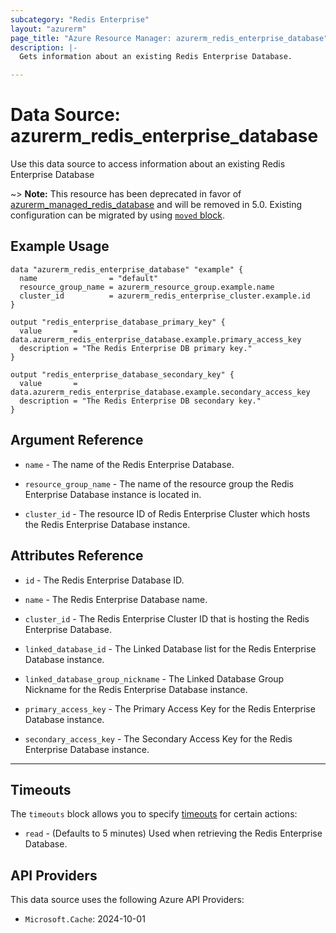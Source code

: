 ```yaml
---
subcategory: "Redis Enterprise"
layout: "azurerm"
page_title: "Azure Resource Manager: azurerm_redis_enterprise_database"
description: |-
  Gets information about an existing Redis Enterprise Database.

---
```


# Data Source: azurerm_redis_enterprise_database

Use this data source to access information about an existing Redis Enterprise Database

~> **Note:** This resource has been deprecated in favor of [azurerm_managed_redis_database](managed_redis_database.html) and will be removed in 5.0. Existing configuration can be migrated by using [`moved` block](https://developer.hashicorp.com/terraform/language/modules/develop/refactoring).

## Example Usage

```hcl
data "azurerm_redis_enterprise_database" "example" {
  name                = "default"
  resource_group_name = azurerm_resource_group.example.name
  cluster_id          = azurerm_redis_enterprise_cluster.example.id
}

output "redis_enterprise_database_primary_key" {
  value       = data.azurerm_redis_enterprise_database.example.primary_access_key
  description = "The Redis Enterprise DB primary key."
}

output "redis_enterprise_database_secondary_key" {
  value       = data.azurerm_redis_enterprise_database.example.secondary_access_key
  description = "The Redis Enterprise DB secondary key."
}
```

## Argument Reference

* `name` - The name of the Redis Enterprise Database.

* `resource_group_name` - The name of the resource group the Redis Enterprise Database instance is located in.

* `cluster_id` - The resource ID of Redis Enterprise Cluster which hosts the Redis Enterprise Database instance.

## Attributes Reference

* `id` - The Redis Enterprise Database ID.

* `name` - The Redis Enterprise Database name.

* `cluster_id` - The Redis Enterprise Cluster ID that is hosting the Redis Enterprise Database.

* `linked_database_id` - The Linked Database list for the Redis Enterprise Database instance.

* `linked_database_group_nickname` - The Linked Database Group Nickname for the Redis Enterprise Database instance.

* `primary_access_key` - The Primary Access Key for the Redis Enterprise Database instance.

* `secondary_access_key` - The Secondary Access Key for the Redis Enterprise Database instance.

---

## Timeouts

The `timeouts` block allows you to specify [timeouts](https://www.terraform.io/language/resources/syntax#operation-timeouts) for certain actions:

* `read` - (Defaults to 5 minutes) Used when retrieving the Redis Enterprise Database.

## API Providers
<!-- This section is generated, changes will be overwritten -->
This data source uses the following Azure API Providers:

* `Microsoft.Cache`: 2024-10-01

